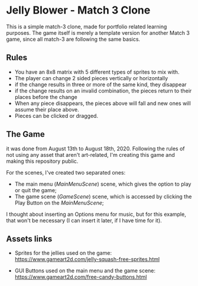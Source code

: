 # Jelly Blower - Match 3 Clone

This is a simple match-3 clone, made for portfolio related learning purposes. The game itself is merely a template version for another Match 3 game, since all match-3 are following the same basics.

## Rules

- You have an 8x8 matrix with 5 different types of sprites to mix with. 
- The player can change 2 sided pieces vertically or horizontally
- if the change results in three or more of the same kind, they disappear
- if the change results on an invalid combination, the pieces return to their places before the change
- When any piece disappears, the pieces above will fall and new ones will assume their place above.
- Pieces can be clicked or dragged.

## The Game

it was done from August 13th to August 18th, 2020. Following the rules of not using any asset that aren't art-related, I'm creating this game and making this repository public.

For the scenes, I've created two separated ones:

- The main menu (_MainMenuScene_) scene, which gives the option to play or quit the game;
- The game scene (_GameScene_) scene, which is accessed by clicking the Play Button on the _MainMenuScene_;

I thought about inserting an Options menu for music, but for this example, that won't be necessary (I can insert it later, if I have time for it).

## Assets links

- Sprites for the jellies used on the game: https://www.gameart2d.com/jelly-squash-free-sprites.html

- GUI Buttons used on the main menu and the game scene: https://www.gameart2d.com/free-candy-buttons.html 